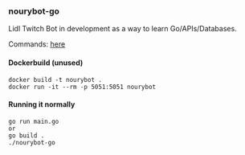 ### nourybot-go

Lidl Twitch Bot in development as a way to learn Go/APIs/Databases.

Commands: [here](https://gist.github.com/lyx0/161913eb719afacea578b47239d0d969)

#### Dockerbuild (unused)
```
docker build -t nourybot .
docker run -it --rm -p 5051:5051 nourybot
``` 

#### Running it normally
```
go run main.go
or
go build .
./nourybot-go
```
